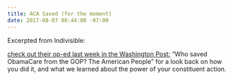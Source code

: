 ```yaml
---
title: ACA Saved (for the moment)
date: 2017-08-07 08:44:00 -07:00
---
```


Excerpted from Indivisible:

[check out their op-ed last week in the Washington Post:](https://www.washingtonpost.com/news/posteverything/wp/2017/07/31/who-saved-obamacare-from-the-gop-the-american-people/?utm_term=.731a74ef6d5c) “Who saved ObamaCare from the GOP? The American People” for a look back on how you did it, and what we learned about the power of your constituent action.
